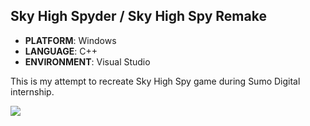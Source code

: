 

## Sky High Spyder / Sky High Spy Remake
* **PLATFORM**: Windows
* **LANGUAGE**: C++
* **ENVIRONMENT**: Visual Studio
  

This is my attempt to recreate Sky High Spy game during Sumo Digital internship. 



![](/.github/images/spyder_in_space.gif)





  
